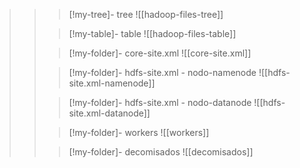 
>>> [!my-tree]-  tree
>>> ![[hadoop-files-tree]]
>>
>>> [!my-table]-  table
>>>  ![[hadoop-files-table]]
>>
>>>[!my-folder]- core-site.xml
>>>![[core-site.xml]]
>>
>>>[!my-folder]- hdfs-site.xml - nodo-namenode
>>>![[hdfs-site.xml-namenode]]
>>
>>>[!my-folder]- hdfs-site.xml - nodo-datanode
>>>![[hdfs-site.xml-datanode]]
>>
>>>[!my-folder]- workers
>>>![[workers]]
>>
>>>[!my-folder]- decomisados
>>>![[decomisados]]
>>

